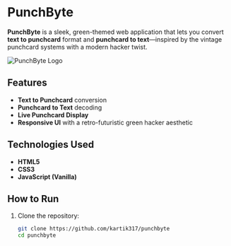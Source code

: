 # PunchByte

**PunchByte** is a sleek, green-themed web application that lets you convert **text to punchcard** format and **punchcard to text**—inspired by the vintage punchcard systems with a modern hacker twist.

![PunchByte Logo](https://i.ibb.co/Q3DTbbVN/20250626-092735-removebg-preview.png)

## Features

- **Text to Punchcard** conversion  
- **Punchcard to Text** decoding  
- **Live Punchcard Display**  
- **Responsive UI** with a retro-futuristic green hacker aesthetic  

## Technologies Used

- **HTML5**
- **CSS3**
- **JavaScript (Vanilla)**

## How to Run

1. Clone the repository:
   ```bash
   git clone https://github.com/kartik317/punchbyte
   cd punchbyte
